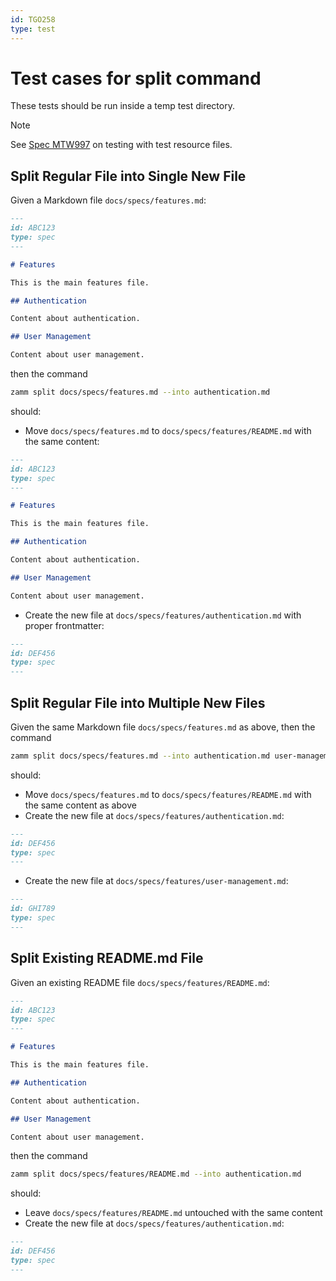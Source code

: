 ```yaml
---
id: TGO258
type: test
---
```


# Test cases for split command

These tests should be run inside a temp test directory.

> [!NOTE]
> See [Spec MTW997](/docs/specs/test-file-resources.md) on testing with test resource files.

## Split Regular File into Single New File

Given a Markdown file `docs/specs/features.md`:

```md
---
id: ABC123
type: spec
---

# Features

This is the main features file.

## Authentication

Content about authentication.

## User Management

Content about user management.
```

then the command

```bash
zamm split docs/specs/features.md --into authentication.md
```

should:

- Move `docs/specs/features.md` to `docs/specs/features/README.md` with the same content:

```md
---
id: ABC123
type: spec
---

# Features

This is the main features file.

## Authentication

Content about authentication.

## User Management

Content about user management.
```

- Create the new file at `docs/specs/features/authentication.md` with proper frontmatter:

```md
---
id: DEF456
type: spec
---
```

## Split Regular File into Multiple New Files

Given the same Markdown file `docs/specs/features.md` as above, then the command

```bash
zamm split docs/specs/features.md --into authentication.md user-management.md
```

should:

- Move `docs/specs/features.md` to `docs/specs/features/README.md` with the same content as above
- Create the new file at `docs/specs/features/authentication.md`:

```md
---
id: DEF456
type: spec
---
```

- Create the new file at `docs/specs/features/user-management.md`:

```md
---
id: GHI789
type: spec
---
```

## Split Existing README.md File

Given an existing README file `docs/specs/features/README.md`:

```md
---
id: ABC123
type: spec
---

# Features

This is the main features file.

## Authentication

Content about authentication.

## User Management

Content about user management.
```

then the command

```bash
zamm split docs/specs/features/README.md --into authentication.md
```

should:

- Leave `docs/specs/features/README.md` untouched with the same content
- Create the new file at `docs/specs/features/authentication.md`:

```md
---
id: DEF456
type: spec
---
```
